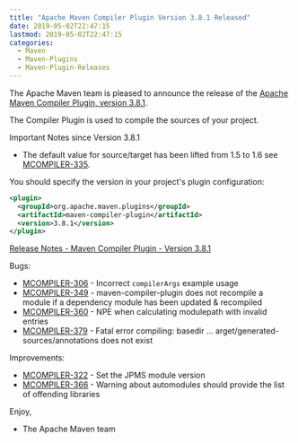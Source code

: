 ```yaml
---
title: "Apache Maven Compiler Plugin Version 3.8.1 Released"
date: 2019-05-02T22:47:15
lastmod: 2019-05-02T22:47:15
categories:
  - Maven
  - Maven-Plugins
  - Maven-Plugin-Releases
---
```

The Apache Maven team is pleased to announce the release of the 
[Apache Maven Compiler Plugin, version 3.8.1](https://maven.apache.org/plugins/maven-compiler-plugin/).

The Compiler Plugin is used to compile the sources of your project. 

Important Notes since Version 3.8.1

 * The default value for source/target has been lifted 
   from 1.5 to 1.6 see [MCOMPILER-335](https://issues.apache.org/jira/browse/MCOMPILER-335).


You should specify the version in your project's plugin configuration:

```xml
<plugin>
  <groupId>org.apache.maven.plugins</groupId>
  <artifactId>maven-compiler-plugin</artifactId>
  <version>3.8.1</version>
</plugin>
```

<!-- more -->

[Release Notes - Maven Compiler Plugin - Version 3.8.1](https://issues.apache.org/jira/secure/ReleaseNote.jspa?projectId=12317225&version=12343484)

Bugs:

 * [MCOMPILER-306](https://issues.apache.org/jira/browse/MCOMPILER-306) - Incorrect `compilerArgs` example usage
 * [MCOMPILER-349](https://issues.apache.org/jira/browse/MCOMPILER-349) - maven-compiler-plugin does not recompile a module if a dependency module has been updated & recompiled
 * [MCOMPILER-360](https://issues.apache.org/jira/browse/MCOMPILER-360) - NPE when calculating modulepath with invalid entries
 * [MCOMPILER-379](https://issues.apache.org/jira/browse/MCOMPILER-379) - Fatal error compiling: basedir ... arget/generated-sources/annotations does not exist

Improvements:

 * [MCOMPILER-322](https://issues.apache.org/jira/browse/MCOMPILER-322) - Set the JPMS module version
 * [MCOMPILER-366](https://issues.apache.org/jira/browse/MCOMPILER-366) - Warning about automodules should provide the list of offending libraries

Enjoy,
 
- The Apache Maven team
